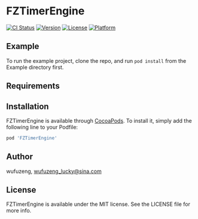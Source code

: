 # FZTimerEngine

[![CI Status](https://img.shields.io/travis/wufuzeng/FZTimerEngine.svg?style=flat)](https://travis-ci.org/wufuzeng/FZTimerEngine)
[![Version](https://img.shields.io/cocoapods/v/FZTimerEngine.svg?style=flat)](https://cocoapods.org/pods/FZTimerEngine)
[![License](https://img.shields.io/cocoapods/l/FZTimerEngine.svg?style=flat)](https://cocoapods.org/pods/FZTimerEngine)
[![Platform](https://img.shields.io/cocoapods/p/FZTimerEngine.svg?style=flat)](https://cocoapods.org/pods/FZTimerEngine)

## Example

To run the example project, clone the repo, and run `pod install` from the Example directory first.

## Requirements

## Installation

FZTimerEngine is available through [CocoaPods](https://cocoapods.org). To install
it, simply add the following line to your Podfile:

```ruby
pod 'FZTimerEngine'
```

## Author

wufuzeng, wufuzeng_lucky@sina.com

## License

FZTimerEngine is available under the MIT license. See the LICENSE file for more info.
